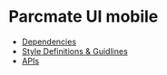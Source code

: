# Parcmate UI mobile

- [Dependencies](#dependencies)
- [Style Definitions & Guidlines](#style-definition)
- [APIs](#apis)
